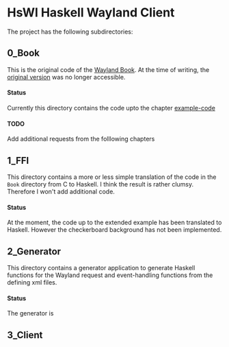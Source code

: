 # HsWl Haskell Wayland Client


The project has the following subdirectories:

## 0_Book

This is the original code of the [Wayland Book](https://github.com/rcalixte/wayland-book/blob/master/src/SUMMARY.md). At the time of writing, the [original version](https://wayland-book.com/) was no longer accessible.

#### Status

Currently this directory contains the code upto the chapter [example-code](https://github.com/rcalixte/wayland-book/blob/master/src/xdg-shell-basics/example-code.md)

#### TODO

Add additional requests from the folllowing chapters

## 1_FFI

This directory contains a more or less simple translation of the code in the `Book` directory from C to Haskell. I think the result is rather clumsy. Therefore I won't add additional code.

#### Status

At the moment, the code up to the extended example has been translated to Haskell. However the checkerboard background has not been implemented.

## 2_Generator

This directory contains a generator application to generate Haskell functions for the Wayland request and event-handling functions from the defining xml files.

#### Status

The generator is



## 3_Client
